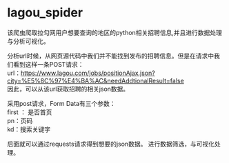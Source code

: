 # lagou_spider
该爬虫爬取拉勾网用户想要查询的地区的python相关招聘信息,并且进行数据处理与分析可视化。  

分析url时候，从网页源代码中我们并不能找到发布的招聘信息。但是在请求中我们看到这样一条POST请求：  
url：https://www.lagou.com/jobs/positionAjax.json?city=%E5%8C%97%E4%BA%AC&needAddtionalResult=false  
因此，可以从该url获取招聘的相关json数据。  

采用post请求，Form Data有三个参数：  
first ： 是否首页  
pn：页码  
kd：搜索关键字    

后面就可以通过requests请求得到想要的json数据。
进行数据筛选，与可视化处理。

